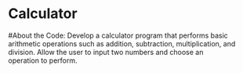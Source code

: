 # Calculator
#About the Code: Develop a calculator program that performs basic arithmetic operations such as addition, subtraction, multiplication, and division. Allow the user to input two numbers and choose an operation to perform. 
